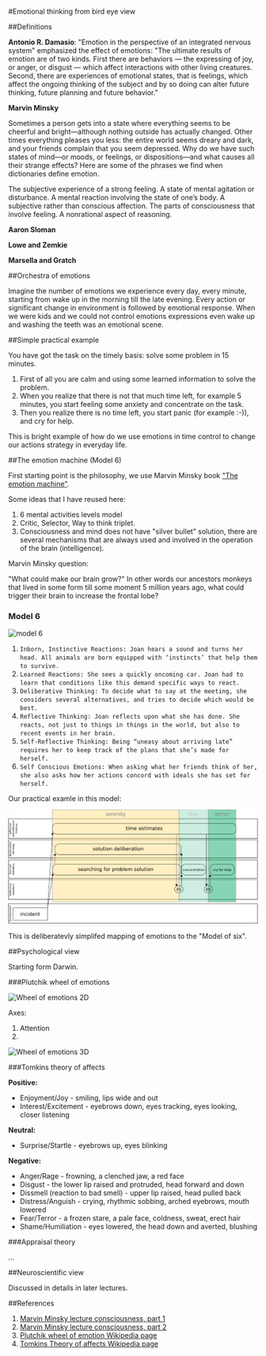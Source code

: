 #Emotional thinking from bird eye view

##Definitions

**Antonio R. Damasio**: "Emotion in the perspective of an integrated nervous system" emphasized the effect of emotions: "The ultimate results of emotion are of two kinds. First there are behaviors — the expressing of joy, or anger, or disgust — which affect interactions with other living creatures. Second, there are experiences of emotional states, that is feelings, which affect the ongoing thinking of the subject and by so doing can alter future thinking, future planning and future behavior."

**Marvin Minsky**

Sometimes a person gets into a state where everything seems to be cheerful and bright—although nothing outside has actually changed. Other times everything pleases you less: the entire world seems dreary and dark, and your friends complain that you seem depressed. Why do we have such states of mind—or moods, or feelings, or dispositions—and what causes all their strange effects? Here are some of the phrases we find when dictionaries define emotion.

The subjective experience of a strong feeling. A state of mental agitation or disturbance. A mental reaction involving the state of one’s body.
A subjective rather than conscious affection. The parts of consciousness that involve feeling. A nonrational aspect of reasoning.


**Aaron Sloman**

**Lowe and Zemkie**

**Marsella and Gratch** 

##Orchestra of emotions

Imagine the number of emotions we experience every day, every minute, starting from wake up in the morning till the late evening. Every action or significant change in environment is followed by emotional response. When we were kids and we could not control emotions expressions even wake up and washing the teeth was an emotional scene.


##Simple practical example

You have got the task on the timely basis: solve some problem in 15 minutes.

1. First of all you are calm and using some learned information to solve the problem.
1. When you realize that there is not that much time left, for example 5 minutes, you start feeling some anxiety and concentrate on the task.
1. Then you realize there is no time left, you start panic (for example :-)), and cry for help.

This is bright example of how do we use emotions in time control to change our actions strategy in everyday life. 

##The emotion machine (Model 6)

First starting point is the philosophy, we use Marvin Minsky book ["The emotion machine"](http://en.wikipedia.org/wiki/The_Emotion_Machine).

Some ideas that I have reused here:

1. 6 mental activities levels model
1. Critic, Selector, Way to think triplet.
1. Consciousness and mind does not have "silver bullet" solution, there are several mechanisms that are always used and involved in the operation of the brain (intelligence).

Marvin Minsky question:

"What could make our brain grow?" In other words our ancestors monkeys that lived in some form till some moment 5 million years ago, what could trigger their brain to increase the frontal lobe? 

### Model 6

![model 6](http://web.media.mit.edu/~minsky/E5/eb5_files/image001.png)

1. `Inborn, Instinctive Reactions: Joan hears a sound and turns her head. All animals are born equipped with ‘instincts’ that help them to survive.`
1. `Learned Reactions: She sees a quickly oncoming car. Joan had to learn that conditions like this demand specific ways to react.`
1. `Deliberative Thinking: To decide what to say at the meeting, she considers several alternatives, and tries to decide which would be best.`
1. `Reflective Thinking: Joan reflects upon what she has done. She reacts, not just to things in things in the world, but also to recent events in her brain.`
1. `Self-Reflective Thinking: Being “uneasy about arriving late” requires her to keep track of the plans that she’s made for herself.`
1. `Self Conscious Emotions: When asking what her friends think of her, she also asks how her actions concord with ideals she has set for herself.`

Our practical examle in this model:

![Orchestra of emotions](figure1_orchestra_of_emotions.png)

This is deliberatevly simplifed mapping of emotions to the "Model of six".

##Psychological view

Starting form Darwin.

###Plutchik wheel of emotions

![Wheel of emotions 2D](http://upload.wikimedia.org/wikipedia/commons/thumb/c/ce/Plutchik-wheel.svg/1200px-Plutchik-wheel.svg.png)

Axes:

1. Attention
1. 

![Wheel of emotions 3D](http://dragonscanbebeaten.files.wordpress.com/2010/06/plutchiks-wheel-of-emotions.gif)

###Tomkins theory of affects

**Positive:**

* Enjoyment/Joy - smiling, lips wide and out
* Interest/Excitement - eyebrows down, eyes tracking, eyes looking, closer listening

**Neutral:**
* Surprise/Startle - eyebrows up, eyes blinking

**Negative:**
* Anger/Rage - frowning, a clenched jaw, a red face
* Disgust - the lower lip raised and protruded, head forward and down
* Dissmell (reaction to bad smell) - upper lip raised, head pulled back
* Distress/Anguish - crying, rhythmic sobbing, arched eyebrows, mouth lowered
* Fear/Terror - a frozen stare, a pale face, coldness, sweat, erect hair
* Shame/Humiliation - eyes lowered, the head down and averted, blushing


###Appraisal theory

...

##Neuroscientific view 

Discussed in details in later lectures.

##References

1. [Marvin Minsky lecture consciousness, part 1](http://video.mit.edu/watch/lecture-6-consciousness-1351/)
1. [Marvin Minsky lecture consciousness, part 2](http://video.mit.edu/watch/lecture-7-consciousness-cont-1487/)
1. [Plutchik wheel of emotion Wikipedia page](http://en.wikipedia.org/wiki/Contrasting_and_categorization_of_emotions)
1. [Tomkins Theory of affects Wikipedia page](http://en.wikipedia.org/wiki/Affect_theory)
